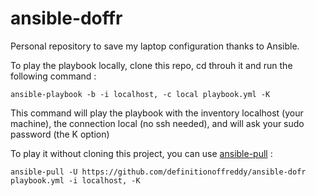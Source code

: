 # ansible-doffr
Personal repository to save my laptop configuration thanks to Ansible.


To play the playbook locally, clone this repo, cd throuh it and run the following command : 

```console
ansible-playbook -b -i localhost, -c local playbook.yml -K
```

This command will play the playbook with the inventory localhost (your machine), the connection local (no ssh needed), and will ask your sudo password (the K option)


To play it without cloning this project, you can use [ansible-pull](https://docs.ansible.com/ansible/latest/cli/ansible-pull.html) :

```command
ansible-pull -U https://github.com/definitionoffreddy/ansible-dofr  playbook.yml -i localhost, -K
```
